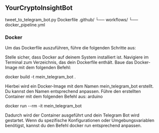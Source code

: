 ## YourCryptoInsightBot





tweet_to_telegram_bot.py
Dockerfile
.github/
└── workflows/
    └── docker_pipeline.yml


### Docker

Um das Dockerfile auszuführen, führe die folgenden Schritte aus:

Stelle sicher, dass Docker auf deinem System installiert ist.
Navigiere im Terminal zum Verzeichnis, das dein Dockerfile enthält.
Baue das Docker-Image mit dem folgenden Befehl:

docker build -t mein_telegram_bot .


Hierbei wird ein Docker-Image mit dem Namen mein_telegram_bot erstellt. Du kannst den Namen entsprechend anpassen.
Führe den erstellten Container mit dem folgenden Befehl aus:
arduino

docker run --rm -it mein_telegram_bot

Dadurch wird der Container ausgeführt und dein Telegram Bot wird gestartet.
Wenn du spezifische Konfigurationen oder Umgebungsvariablen benötigst, kannst du den Befehl docker run entsprechend anpassen.